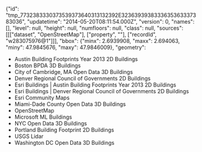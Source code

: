 {"id":
"tmp_7732383330373539373640313132392E3236393938333635363337383036",
"updatetime": "2014-05-20T08:11:54.000Z", "version": 0, "names": [],
"level": null, "height": null, "numfloors": null, "class": null,
"sources": [[["dataset", "OpenStreetMap"], ["property", ""],
["recordId", "w283075976@1"]]], "bbox": {"minx": 2.6939908, "maxx":
2.694063, "miny": 47.9845676, "maxy": 47.9846009}, "geometry":

- Austin Building Footprints Year 2013 2D Buildings
- Boston BPDA 3D Buildings
- City of Cambridge, MA Open Data 3D Buildings
- Denver Regional Council of Governments 2D Buildings
- Esri Buildings | Austin Building Footprints Year 2013 2D Buildings
- Esri Buildings | Denver Regional Council of Governments 2D Buildings
- Esri Community Maps
- Miami-Dade County Open Data 3D Buildings
- OpenStreetMap
- Microsoft ML Buildings
- NYC Open Data 3D Buildings
- Portland Building Footprint 2D Buildings
- USGS Lidar
- Washington DC Open Data 3D Buildings

